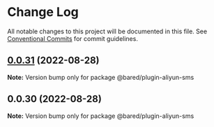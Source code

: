 # Change Log

All notable changes to this project will be documented in this file.
See [Conventional Commits](https://conventionalcommits.org) for commit guidelines.

## [0.0.31](https://github.com/baredigit/bared/compare/v0.0.0...v0.0.31) (2022-08-28)

**Note:** Version bump only for package @bared/plugin-aliyun-sms





## 0.0.30 (2022-08-28)

**Note:** Version bump only for package @bared/plugin-aliyun-sms
